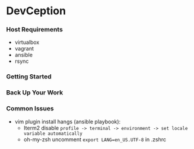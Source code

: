 # DevCeption

### Host Requirements

- virtualbox
- vagrant
- ansible
- rsync

### Getting Started

### Back Up Your Work

### Common Issues

- vim plugin install hangs (ansible playbook):
  - Iterm2 disable `profile -> terminal -> environment -> set locale variable automatically`
  - oh-my-zsh uncomment `export LANG=en_US.UTF-8` in .zshrc 
